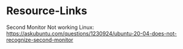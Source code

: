 # Resource-Links

Second Monitor Not working Linux: https://askubuntu.com/questions/1230924/ubuntu-20-04-does-not-recognize-second-monitor
